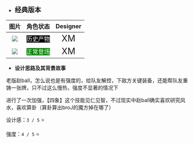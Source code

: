 * **<font size="4">经典版本</font>**

|         图片          | 角色状态                                                                 |         Designer         |
|:-------------------:|----------------------------------------------------------------------|:------------------------:|
| ![](pic/38/old.png) | <font style="background: black" color = white size = "3">历史产物</font> | <font size="5">XM</font> |
| ![](pic/38/x38.png) | <font style="background: green" color = white size = "3">正常登场</font> | <font size="5">XM</font> |

* **设计思路及其背景故事**

老版赵ball，怎么说也是有强度的，给队友解控，下敌方关键装备，还能帮队友重铸一张牌，只不过这么慢热，强度不显著的情况下

进行了一次加强，【四象】这个技能见仁见智，不过现实中赵ball确实喜欢研究风水，喜欢算卦（算卦算出broJ的魔方掉在哪了）

设计感：``3 / 5`` ⭐

强度：``4 / 5`` ⭐